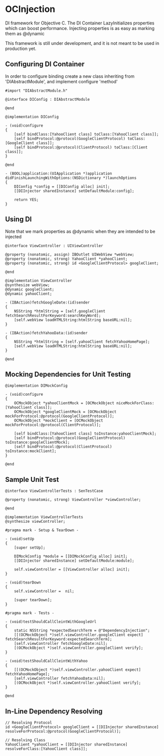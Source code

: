 OCInjection
==========

DI framework for Objective C.
The DI Container LazyInitializes properties which can boost performance.
Injecting properties is as easy as marking them as @dynamic

This framework is still under development, and it is not meant to be used in production yet.

Configuring DI Container
----------
In order to configure binding create a new class inheriting from 'DIAbstractModule', and implement configure 'method'
```
#import "DIAbstractModule.h"

@interface DIConfig : DIAbstractModule

@end
```
```
@implementation DIConfig

- (void)configure
{
	[self bindClass:[YahooClient class] toClass:[YahooClient class]];
	[self bindProtocol:@protocol(GoogleClientProtocol) toClass:[GoogleClient class]];
	[self bindProtocol:@protocol(ClientProtocol) toClass:[Client class]];
}

@end
```
```
- (BOOL)application:(UIApplication *)application didFinishLaunchingWithOptions:(NSDictionary *)launchOptions
{
	DIConfig *config = [[DIConfig alloc] init];
	[[DIInjector sharedInstance] setDefaultModule:config];
	
    return YES;
}
```
Using DI
----------
Note that we mark properties as @dynamic when they are intended to be injected
```
@interface ViewController : UIViewController

@property (nonatomic, assign) IBOutlet UIWebView *webView;
@property (nonatomic, strong) YahooClient *yahooClient;
@property (nonatomic, strong) id <GoogleClientProtocol> googleClient;

@end
```
```
@implementation ViewController
@synthesize webView;
@dynamic googleClient;
@dynamic yahooClient;

- (IBAction)fetchGoogleDate:(id)sender
{
	NSString *htmlString = [self.googleClient fetchSearchResultForKeyword:searchKeyWord];
	[self.webView loadHTMLString:htmlString baseURL:nil];
}

- (IBAction)fetchYahooData:(id)sender
{
	NSString *htmlString = [self.yahooClient fetchYahooHomePage];
	[self.webView loadHTMLString:htmlString baseURL:nil];
}

@end
```

Mocking Dependencies for Unit Testing
----------
```
@implementation DIMockConfig

- (void)configure
{
	OCMockObject *yahooClientMock = [OCMockObject niceMockForClass:[YahooClient class]];
	OCMockObject *googleClientMock = [OCMockObject mockForProtocol:@protocol(GoogleClientProtocol)];
	OCMockObject *mockClient = [OCMockObject mockForProtocol:@protocol(ClientProtocol)];
	
	[self bindClass:[YahooClient class] toInstance:yahooClientMock];
	[self bindProtocol:@protocol(GoogleClientProtocol) toInstance:googleClientMock];
	[self bindProtocol:@protocol(ClientProtocol) toInstance:mockClient];
}

@end
```
Sample Unit Test
----------
```
@interface ViewControllerTests : SenTestCase

@property (nonatomic, strong) ViewController *viewController;

@end
```
```
@implementation ViewControllerTests
@synthesize viewController;

#pragma mark - Setup & TearDown -

- (void)setUp
{
    [super setUp];
    
	DIMockConfig *module = [[DIMockConfig alloc] init];
	[[DIInjector sharedInstance] setDefaultModule:module];
	
    self.viewController = [[ViewController alloc] init];
}

- (void)tearDown
{
    self.viewController =  nil;
    
    [super tearDown];
}

#pragma mark - Tests -

- (void)testShouldCallCleintWithGoogleUrl
{
	static NSString *expectedSearchTerm = @"DependencyInjection";
	[[(OCMockObject *)self.viewController.googleClient expect] fetchSearchResultForKeyword:expectedSearchTerm];
	[self.viewController fetchGoogleDate:nil];
	[(OCMockObject *)self.viewController.googleClient verify];
}

- (void)testShouldCallCleintWithYahoo
{
	[[(OCMockObject *)self.viewController.yahooClient expect] fetchYahooHomePage];
	[self.viewController fetchYahooData:nil];
	[(OCMockObject *)self.viewController.yahooClient verify];
}

@end
```
In-Line Dependency Resolving
----------
```
// Resolving Protocol
id <GoogleClientProtocol> googleClient = [[DIInjector sharedInstance] resolveForProtocol:@protocol(GoogleClientProtocol)];

// Resolving Class
YahooClient *yahooClient = [[DIInjector sharedInstance] resolveForClass:[YahooClient class]];
```

